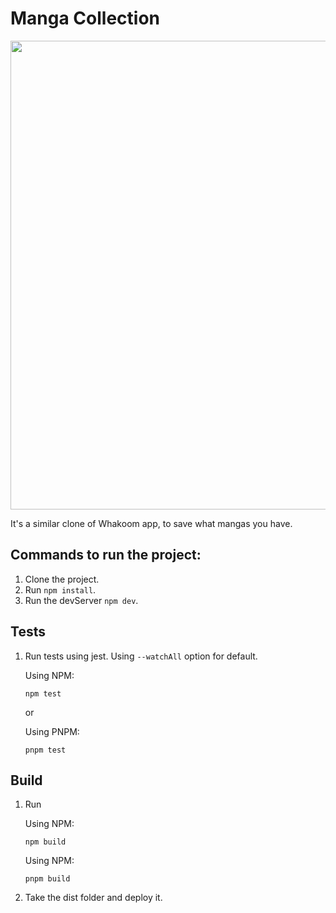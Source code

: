 # Manga Collection

<img src="https://github.com/Daviichii89/manga-collection/assets/21307408/1ec36494-c2da-4fe6-b01e-4885279d37dd" width="750" height="750">

It's a similar clone of Whakoom app, to save what mangas you have.

## Commands to run the project:

1. Clone the project.
2. Run `npm install`.
3. Run the devServer `npm dev`.

## Tests

1. Run tests using jest. Using `--watchAll` option for default.

    Using NPM:
    
    ```
    npm test
    ```
    
    or
    
    Using PNPM:
    
    ```
    pnpm test
    ```

## Build

1. Run
   
   Using NPM:
   ```
   npm build
   ```
   Using NPM:

    ```
    pnpm build
    ```
2. Take the dist folder and deploy it.
